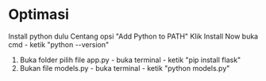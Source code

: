 # Optimasi

Install python dulu
Centang opsi "Add Python to PATH"
Klik Install Now
buka cmd - ketik "python --version"

1. Buka folder pilih file app.py - buka terminal - ketik "pip install flask"
2. Bukan file models.py - buka terminal - ketik "python models.py"

